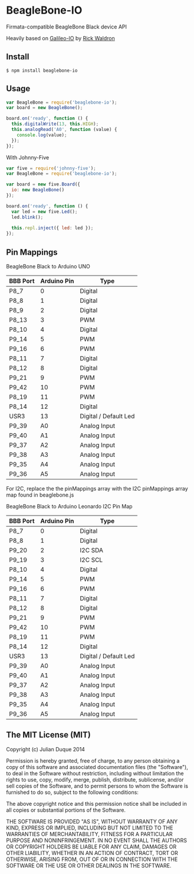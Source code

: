 # BeagleBone-IO

Firmata-compatible BeagleBone Black device API

Heavily based on [Galileo-IO](https://github.com/rwaldron/galileo-io) by [Rick Waldron](https://github.com/rwaldron)

## Install

```
$ npm install beaglebone-io
```

## Usage

``` js
var BeagleBone = require('beaglebone-io');
var board = new BeagleBone();

board.on('ready', function () {
  this.digitalWrite(13, this.HIGH);
  this.analogRead('A0', function (value) {
    console.log(value);
  });
});

```

With Johnny-Five
``` js
var five = require('johnny-five');
var BeagleBone = require('beaglebone-io');

var board = new five.Board({ 
  io: new BeagleBone()
});

board.on('ready', function () {
  var led = new five.Led();
  led.blink();
  
  this.repl.inject({ led: led });
});
```

## Pin Mappings

BeagleBone Black to Arduino UNO

| BBB Port | Arduino Pin | Type |
|----------|-------------|------|
|P8_7|0|Digital|
|P8_8|1|Digital|
|P8_9|2|Digital|
|P8_13|3|PWM|
|P8_10|4|Digital|
|P9_14|5|PWM|
|P9_16|6|PWM|
|P8_11|7|Digital|
|P8_12|8|Digital|
|P9_21|9|PWM|
|P9_42|10|PWM|
|P8_19|11|PWM|
|P8_14|12|Digital|
|USR3|13|Digital / Default Led|
|P9_39|A0|Analog Input|
|P9_40|A1|Analog Input|
|P9_37|A2|Analog Input|
|P9_38|A3|Analog Input|
|P9_35|A4|Analog Input|
|P9_36|A5|Analog Input|

For I2C, replace the the pinMappings array with the I2C pinMappings array map found in beaglebone.js

BeagleBone Black to Arduino Leonardo I2C Pin Map

| BBB Port | Arduino Pin | Type |
|----------|-------------|------|
|P8_7|0|Digital|
|P8_8|1|Digital|
|P9_20|2|I2C SDA|
|P9_19|3|I2C SCL|
|P8_10|4|Digital|
|P9_14|5|PWM|
|P9_16|6|PWM|
|P8_11|7|Digital|
|P8_12|8|Digital|
|P9_21|9|PWM|
|P9_42|10|PWM|
|P8_19|11|PWM|
|P8_14|12|Digital|
|USR3|13|Digital / Default Led|
|P9_39|A0|Analog Input|
|P9_40|A1|Analog Input|
|P9_37|A2|Analog Input|
|P9_38|A3|Analog Input|
|P9_35|A4|Analog Input|
|P9_36|A5|Analog Input|


## The MIT License (MIT)

Copyright (c) Julian Duque 2014

Permission is hereby granted, free of charge, to any person obtaining a copy
of this software and associated documentation files (the "Software"), to deal
in the Software without restriction, including without limitation the rights
to use, copy, modify, merge, publish, distribute, sublicense, and/or sell
copies of the Software, and to permit persons to whom the Software is
furnished to do so, subject to the following conditions:

The above copyright notice and this permission notice shall be included in
all copies or substantial portions of the Software.

THE SOFTWARE IS PROVIDED "AS IS", WITHOUT WARRANTY OF ANY KIND, EXPRESS OR
IMPLIED, INCLUDING BUT NOT LIMITED TO THE WARRANTIES OF MERCHANTABILITY,
FITNESS FOR A PARTICULAR PURPOSE AND NONINFRINGEMENT. IN NO EVENT SHALL THE
AUTHORS OR COPYRIGHT HOLDERS BE LIABLE FOR ANY CLAIM, DAMAGES OR OTHER
LIABILITY, WHETHER IN AN ACTION OF CONTRACT, TORT OR OTHERWISE, ARISING FROM,
OUT OF OR IN CONNECTION WITH THE SOFTWARE OR THE USE OR OTHER DEALINGS IN
THE SOFTWARE.
